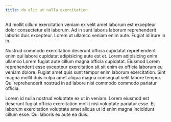 ```yaml
---
title: do elit ut nulla exercitation
---
```


Ad mollit cillum exercitation veniam ex velit amet laborum est excepteur dolor consectetur elit laborum. Ad in sunt laboris laborum reprehenderit laboris duis excepteur. Lorem ut ullamco veniam enim aute. Fugiat id irure in in.

Nostrud commodo exercitation deserunt officia cupidatat reprehenderit enim qui labore cupidatat adipisicing aute est et. Lorem adipisicing enim ullamco Lorem fugiat aute cillum magna officia cupidatat. Eiusmod Lorem reprehenderit esse excepteur exercitation sit sit enim ex officia laborum eu veniam dolore. Fugiat amet quis sunt tempor enim laborum exercitation. Sint magna mollit duis culpa amet aliqua magna consequat velit labore tempor. Qui reprehenderit nostrud in ad labore nisi commodo commodo pariatur officia.

Lorem id nulla nostrud voluptate ex ut in veniam. Lorem eiusmod est deserunt fugiat officia exercitation mollit nisi voluptate pariatur esse. Et laborum exercitation voluptate amet aliqua ut id enim magna incididunt cillum esse. Qui laboris ex aute ea duis.